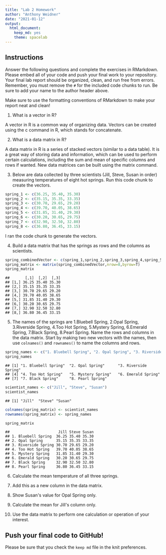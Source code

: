 ```yaml
---
title: "Lab 2 Homework"
author: "Anthony Weidner"
date: "2021-01-12"
output:
  html_document: 
    keep_md: yes
    theme: spacelab
---
```


## Instructions
Answer the following questions and complete the exercises in RMarkdown. Please embed all of your code and push your final work to your repository. Your final lab report should be organized, clean, and run free from errors. Remember, you must remove the `#` for the included code chunks to run. Be sure to add your name to the author header above.  

Make sure to use the formatting conventions of RMarkdown to make your report neat and clean!  

1. What is a vector in R?  

A vector in R is a common way of organizing data. Vectors can be created using the c command in R, which stands for concatenate. 

2. What is a data matrix in R?  

A data matrix in R is a series of stacked vectors (similar to a data table). It is a great way of storing data and information, which can be used to perform certain calculations, including the sum and mean of specific columns and rows if wanted. New data matrices can be built using the matrix command. 

3. Below are data collected by three scientists (Jill, Steve, Susan in order) measuring temperatures of eight hot springs. Run this code chunk to create the vectors.  

```r
spring_1 <- c(36.25, 35.40, 35.30)
spring_2 <- c(35.15, 35.35, 33.35)
spring_3 <- c(30.70, 29.65, 29.20)
spring_4 <- c(39.70, 40.05, 38.65)
spring_5 <- c(31.85, 31.40, 29.30)
spring_6 <- c(30.20, 30.65, 29.75)
spring_7 <- c(32.90, 32.50, 32.80)
spring_8 <- c(36.80, 36.45, 33.15)
```

I ran the code chunk to generate the vectors.

4. Build a data matrix that has the springs as rows and the columns as scientists.  


```r
spring_combinedVector <- c(spring_1,spring_2,spring_3,spring_4,spring_5,spring_6,spring_7,spring_8)
spring_matrix <- matrix(spring_combinedVector,nrow=8,byrow=T)
spring_matrix
```

```
##       [,1]  [,2]  [,3]
## [1,] 36.25 35.40 35.30
## [2,] 35.15 35.35 33.35
## [3,] 30.70 29.65 29.20
## [4,] 39.70 40.05 38.65
## [5,] 31.85 31.40 29.30
## [6,] 30.20 30.65 29.75
## [7,] 32.90 32.50 32.80
## [8,] 36.80 36.45 33.15
```


5. The names of the springs are 1.Bluebell Spring, 2.Opal Spring, 3.Riverside Spring, 4.Too Hot Spring, 5.Mystery Spring, 6.Emerald Spring, 7.Black Spring, 8.Pearl Spring. Name the rows and columns in the data matrix. Start by making two new vectors with the names, then use `colnames()` and `rownames()` to name the columns and rows.


```r
spring_names <- c("1. Bluebell Spring", "2. Opal Spring", "3. Riverside Spring", "4. Too Hot Spring", "5. Mystery Spring", "6. Emerald Spring", "7. Black Spring", "8. Pearl Spring")
spring_names
```

```
## [1] "1. Bluebell Spring"  "2. Opal Spring"      "3. Riverside Spring"
## [4] "4. Too Hot Spring"   "5. Mystery Spring"   "6. Emerald Spring"  
## [7] "7. Black Spring"     "8. Pearl Spring"
```

```r
scientist_names <- c("Jill", "Steve", "Susan")
scientist_names
```

```
## [1] "Jill"  "Steve" "Susan"
```

```r
colnames(spring_matrix) <- scientist_names
rownames(spring_matrix) <- spring_names

spring_matrix
```

```
##                      Jill Steve Susan
## 1. Bluebell Spring  36.25 35.40 35.30
## 2. Opal Spring      35.15 35.35 33.35
## 3. Riverside Spring 30.70 29.65 29.20
## 4. Too Hot Spring   39.70 40.05 38.65
## 5. Mystery Spring   31.85 31.40 29.30
## 6. Emerald Spring   30.20 30.65 29.75
## 7. Black Spring     32.90 32.50 32.80
## 8. Pearl Spring     36.80 36.45 33.15
```


6. Calculate the mean temperature of all three springs.

7. Add this as a new column in the data matrix.  

8. Show Susan's value for Opal Spring only.

9. Calculate the mean for Jill's column only.  

10. Use the data matrix to perform one calculation or operation of your interest.

## Push your final code to GitHub!
Please be sure that you check the `keep md` file in the knit preferences.  
